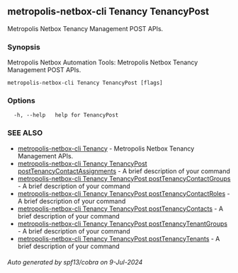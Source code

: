 ## metropolis-netbox-cli Tenancy TenancyPost

Metropolis Netbox Tenancy Management POST APIs.

### Synopsis


Metropolis Netbox Automation Tools:
  Metropolis Netbox Tenancy Management POST APIs.

```
metropolis-netbox-cli Tenancy TenancyPost [flags]
```

### Options

```
  -h, --help   help for TenancyPost
```

### SEE ALSO

* [metropolis-netbox-cli Tenancy]()	 - Metropolis Netbox Tenancy Management APIs.
* [metropolis-netbox-cli Tenancy TenancyPost postTenancyContactAssignments]()	 - A brief description of your command
* [metropolis-netbox-cli Tenancy TenancyPost postTenancyContactGroups]()	 - A brief description of your command
* [metropolis-netbox-cli Tenancy TenancyPost postTenancyContactRoles]()	 - A brief description of your command
* [metropolis-netbox-cli Tenancy TenancyPost postTenancyContacts]()	 - A brief description of your command
* [metropolis-netbox-cli Tenancy TenancyPost postTenancyTenantGroups]()	 - A brief description of your command
* [metropolis-netbox-cli Tenancy TenancyPost postTenancyTenants]()	 - A brief description of your command

###### Auto generated by spf13/cobra on 9-Jul-2024

